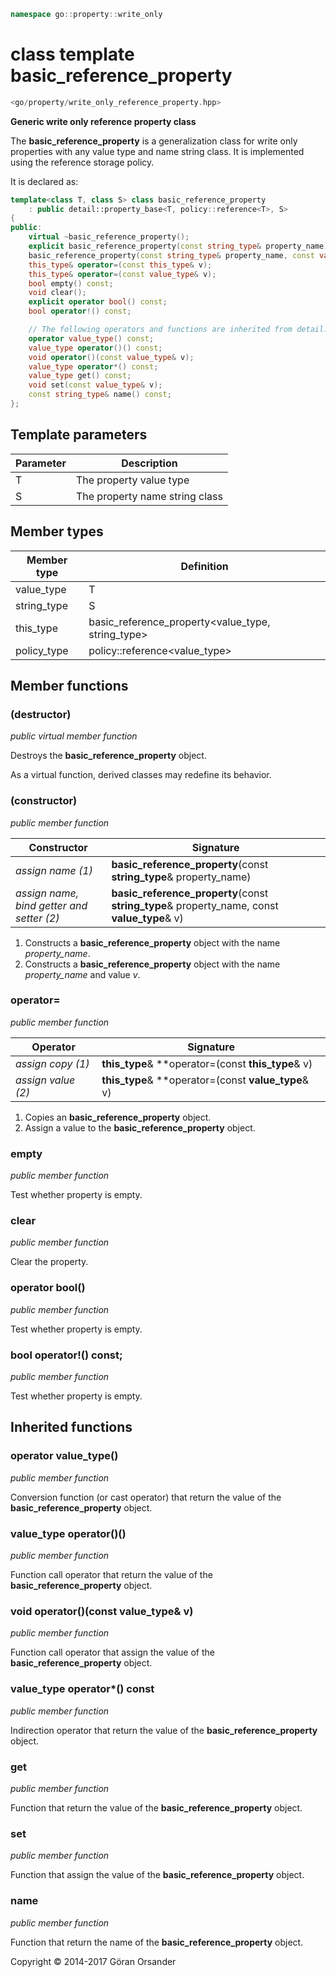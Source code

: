 ```c++
namespace go::property::write_only
```

# class template basic_reference_property

```c++
<go/property/write_only_reference_property.hpp>
```

**Generic write only reference property class**

The **basic_reference_property** is a generalization class for write only properties with any value type and name string class.
It is implemented using the reference storage policy.

It is declared as:

```c++
template<class T, class S> class basic_reference_property
    : public detail::property_base<T, policy::reference<T>, S>
{
public:
    virtual ~basic_reference_property();
    explicit basic_reference_property(const string_type& property_name);
    basic_reference_property(const string_type& property_name, const value_type& v);
    this_type& operator=(const this_type& v);
    this_type& operator=(const value_type& v);
    bool empty() const;
    void clear();
    explicit operator bool() const;
    bool operator!() const;

    // The following operators and functions are inherited from detail::property_base<T, policy::reference<T>, S>
    operator value_type() const;
    value_type operator()() const;
    void operator()(const value_type& v);
    value_type operator*() const;
    value_type get() const;
    void set(const value_type& v);
    const string_type& name() const;
};
```

## Template parameters

Parameter | Description
-|-
T | The property value type
S | The property name string class

## Member types

Member type | Definition
-|-
value_type | T
string_type | S
this_type | basic_reference_property<value_type, string_type>
policy_type | policy::reference<value_type>

## Member functions

### (destructor)

*public virtual member function*

Destroys the **basic_reference_property** object.

As a virtual function, derived classes may redefine its behavior.

### (constructor)

*public member function*

Constructor | Signature
-|-
*assign name (1)* | **basic_reference_property**(const **string_type**& property_name)
*assign name, bind getter and setter (2)* | **basic_reference_property**(const **string_type**& property_name, const **value_type**& v)

1. Constructs a **basic_reference_property** object with the name *property_name*.
2. Constructs a **basic_reference_property** object with the name *property_name* and value *v*.

### operator=

*public member function*

Operator | Signature
-|-
*assign copy (1)* | **this_type**& **operator=(const **this_type**& v)
*assign value (2)* | **this_type**& **operator=(const **value_type**& v)

1. Copies an **basic_reference_property** object.
2. Assign a value to the **basic_reference_property** object.

### empty

*public member function*

Test whether property is empty.

### clear

*public member function*

Clear the property.

### operator bool()

*public member function*

Test whether property is empty.

### bool operator!() const;

*public member function*

Test whether property is empty.

## Inherited functions

### operator value_type()

*public member function*

Conversion function (or cast operator) that return the value of the **basic_reference_property** object.

### value_type operator()()

*public member function*

Function call operator that return the value of the **basic_reference_property** object.

### void operator()(const value_type& v)

*public member function*

Function call operator that assign the value of the **basic_reference_property** object.

### value_type operator*() const

*public member function*

Indirection operator that return the value of the **basic_reference_property** object.

### get

*public member function*

Function that return the value of the **basic_reference_property** object.

### set

*public member function*

Function that assign the value of the **basic_reference_property** object.

### name

*public member function*

Function that return the name of the **basic_reference_property** object.

Copyright &copy; 2014-2017 Göran Orsander
